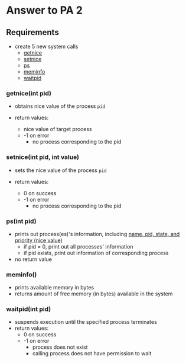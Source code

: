 # Answer to PA 2
## Requirements
- create 5 new system calls
    - [getnice](#getnice(int-pid))
    - [setnice](#setnice(int-pid,-int-value))
    - [ps](#ps(int-pid))
    - [meminfo](#meminfo())
    - [waitpid](#waitpid(int-pid))

### getnice(int pid)
- obtains nice value of the process `pid`

- return values:
    - nice value of target process
    - -1 on error
        - no process corresponding to the pid
      
### setnice(int pid, int value)
- sets the nice value of the process `pid`
  
- return values:
    - 0 on success
    - -1 on error
        - no process corresponding to the pid
      
### ps(int pid)
- prints out process(es)'s information, including <u>name, pid, state, and priority (nice value)</u>
    - if pid = 0, print out all processes' information
    - if pid exists, print out information of corresponding process
- no return value

### meminfo()
- prints available memory in bytes
- returns amount of free memory (in bytes) available in the system

### waitpid(int pid)
- suspends execution until the specified process terminates
- return values:
    - 0 on success
    - -1 on error
        - process does not exist
        - calling process does not have permission to wait
